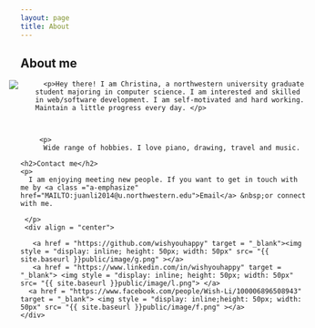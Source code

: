 ```yaml
---
layout: page
title: About
---
```

<div class ="container">
	<h2>About me</h2>
	<img src = "{{ site.baseurl }}public/image/me3.png" style="float: left; margin-left: -20px; margin-right: 30px;">

	  <p>Hey there! I am Christina, a northwestern university graduate student majoring in computer science. I am interested and skilled in web/software development. I am self-motivated and hard working. Maintain a little progress every day. </p>

	

	 <p>
	  Wide range of hobbies. I love piano, drawing, travel and music. 

<!-- 	<h2>Coding skills</h2>
	<p>
	<ul>
	<li>Programming skills: Java, JSP, Javascript, HTML5, CSS3, XML, SQL, MapReduce programming, C++, Python.</li>
	<li>Framework: Struts, Spring, Hibernate, jQuery, YUI, BootStrap, Less, Backbone, zTree, uglifyJs.</li>
	<li>Environment: JDK, Hadoop, NodeJs</li>
	<li>Tools: SVN, git, SQL Developer, Dreamweaver, Axure RP, PowerDesigner.</li>
	<li>Others:	Oracle, mysql, Tomcat, Eclipse, Linux</li>
	</ul>
	</p> -->

	<h2>Contact me</h2>
	<p>
	  I am enjoying meeting new people. If you want to get in touch with me by <a class ="a-emphasize" href="MAILTO:juanli2014@u.northwestern.edu">Email</a> &nbsp;or connect with me. 
	
	 </p>
	 <div align = "center">
	     
	   <a href = "https://github.com/wishyouhappy" target = "_blank"><img style = "display: inline; height: 50px; width: 50px" src= "{{ site.baseurl }}public/image/g.png" ></a>
	   <a href = "https://www.linkedin.com/in/wishyouhappy" target = "_blank"> <img style = "display: inline; height: 50px; width: 50px" src= "{{ site.baseurl }}public/image/l.png"> </a>
	  <a href = "https://www.facebook.com/people/Wish-Li/100006896508943" target = "_blank"> <img style = "display: inline;height: 50px; width: 50px" src= "{{ site.baseurl }}public/image/f.png" ></a>
	</div>

	
</div>


